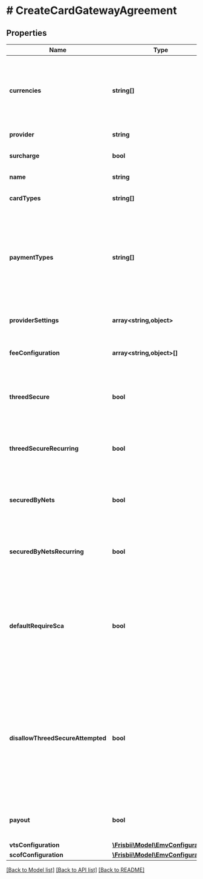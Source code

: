 # # CreateCardGatewayAgreement

## Properties

Name | Type | Description | Notes
------------ | ------------- | ------------- | -------------
**currencies** | **string[]** | Set of currencies supported by agreement. Each currency in [ISO 4217](https://en.wikipedia.org/wiki/ISO_4217) three letter alpha code. |
**provider** | **string** | Card gateway provider type |
**surcharge** | **bool** | Add acquirer surcharge fee if possible | [optional]
**name** | **string** | Optional name | [optional]
**cardTypes** | **string[]** | Card types supported by agreement | [optional]
**paymentTypes** | **string[]** | Set of supported payment types for agreement: &#x60;card&#x60;, &#x60;applepay&#x60;, &#x60;googlepay&#x60;, &#x60;mobilepay&#x60;, &#x60;vipps&#x60;. If not defined defaults to all. | [optional]
**providerSettings** | **array<string,object>** | Key value map of provider settings | [optional]
**feeConfiguration** | **array<string,object>[]** | Prioritized list of fee configuration entries | [optional]
**threedSecure** | **bool** | Use 3DSecure for non-recurring payments (if supported by provider) | [optional]
**threedSecureRecurring** | **bool** | Use 3DSecure for recurring payments (if supported by provider) | [optional]
**securedByNets** | **bool** | Use Secured By Nets for non-recurring payments (if supported by provider) | [optional]
**securedByNetsRecurring** | **bool** | Use Secured By Nets for recurring payments (if supported by provider) | [optional]
**defaultRequireSca** | **bool** | Default behaviour if no specific SCA handing is defined in payment sessions. If enabled SCA will be required and un-enrolled cards will be declined. | [optional]
**disallowThreedSecureAttempted** | **bool** | Disallow 3D Secure status attempted which means that card issuer does not support 3D Secure so authentication could not be performed. An attempted 3D Secure flow normally results in liability shift. | [optional]
**payout** | **bool** | Use agreement for payout (if supported by provider) | [optional]
**vtsConfiguration** | [**\Frisbii\Model\EmvConfiguration**](EmvConfiguration.md) |  | [optional]
**scofConfiguration** | [**\Frisbii\Model\EmvConfiguration**](EmvConfiguration.md) |  | [optional]

[[Back to Model list]](../../README.md#models) [[Back to API list]](../../README.md#endpoints) [[Back to README]](../../README.md)

